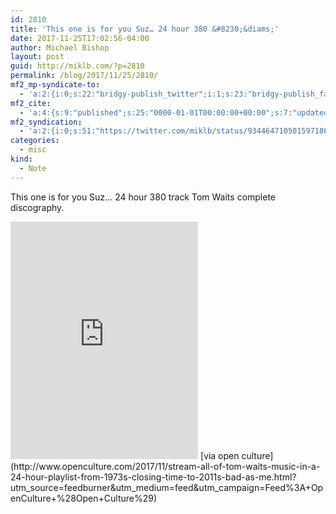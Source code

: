 ```yaml
---
id: 2810
title: 'This one is for you Suz… 24 hour 380 &#8230;&diams;'
date: 2017-11-25T17:02:56-04:00
author: Michael Bishop
layout: post
guid: http://miklb.com/?p=2810
permalink: /blog/2017/11/25/2810/
mf2_mp-syndicate-to:
  - 'a:2:{i:0;s:22:"bridgy-publish_twitter";i:1;s:23:"bridgy-publish_facebook";}'
mf2_cite:
  - 'a:4:{s:9:"published";s:25:"0000-01-01T00:00:00+00:00";s:7:"updated";s:25:"0000-01-01T00:00:00+00:00";s:8:"category";a:1:{i:0;s:0:"";}s:6:"author";a:0:{}}'
mf2_syndication:
  - 'a:2:{i:0;s:51:"https://twitter.com/miklb/status/934464710501597186";i:1;s:66:"https://www.facebook.com/10154408911669162/posts/10156203450069162";}'
categories:
  - misc
kind:
  - Note
---
```

This one is for you Suz… 24 hour 380 track Tom Waits complete discography. 

<iframe src="https://open.spotify.com/embed/user/tomwaitsmusic/playlist/6GSiVOzlfz7fFLBgOgspeg"
              width="300" height="380" frameborder="0" allowtransparency="true"></iframe>
[via open culture](http://www.openculture.com/2017/11/stream-all-of-tom-waits-music-in-a-24-hour-playlist-from-1973s-closing-time-to-2011s-bad-as-me.html?utm_source=feedburner&utm_medium=feed&utm_campaign=Feed%3A+OpenCulture+%28Open+Culture%29)							